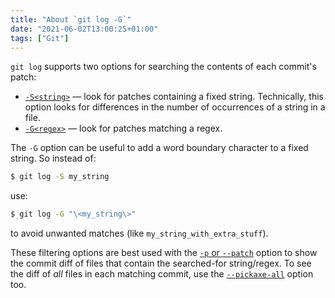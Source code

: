 ```yaml
---
title: "About `git log -G`"
date: "2021-06-02T13:00:25+01:00"
tags: ["Git"]
---
```


`git log` supports two options for searching the contents of each commit's
patch:

- [`-S<string>`](https://git-scm.com/docs/git-log#Documentation/git-log.txt--Sltstringgt) — look for patches containing a fixed string. Technically, this option looks for
differences in the number of occurrences of a string in a file.
- [`-G<regex>`](https://git-scm.com/docs/git-log#Documentation/git-log.txt--Gltregexgt) — look for patches matching a regex.

The `-G` option can be useful to add a word boundary character to a fixed
string. So instead of:

```bash
$ git log -S my_string
```

use:

```bash
$ git log -G "\<my_string\>"
```

to avoid unwanted matches (like `my_string_with_extra_stuff`).

These filtering options are best used with the [`-p` or
`--patch`](https://git-scm.com/docs/git-log#Documentation/git-log.txt---patch) option to show
the commit diff of files that contain the searched-for string/regex. To see the diff
of _all_ files in each matching commit, use the [`--pickaxe-all`](https://git-scm.com/docs/git-log#Documentation/git-log.txt---pickaxe-all) option too.
